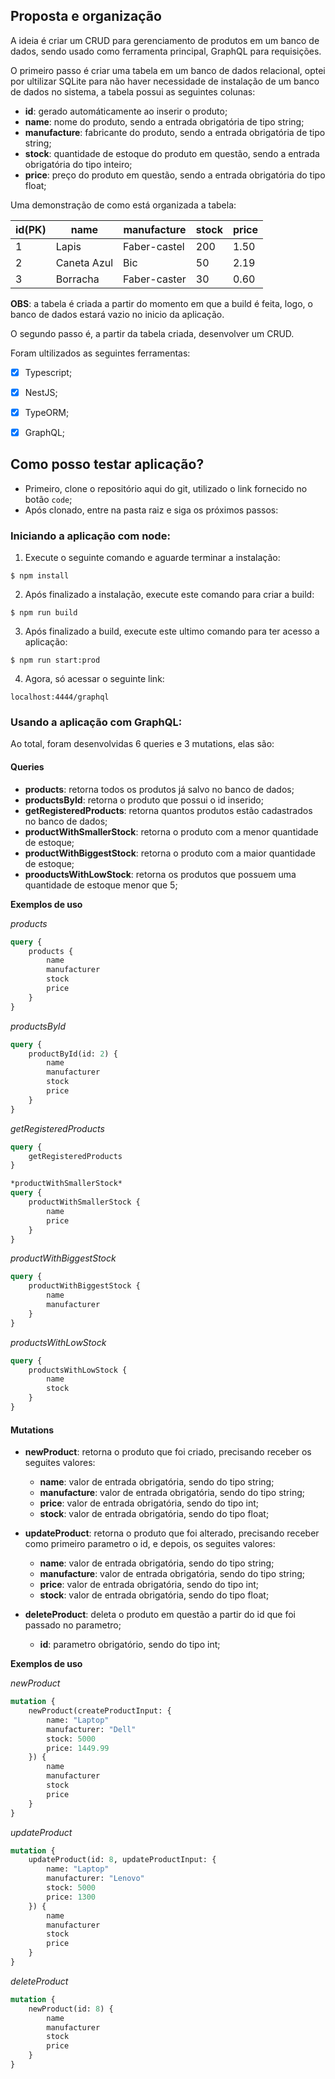 
## Proposta e organização
A ideia é criar um CRUD para gerenciamento de produtos em um banco de dados, sendo usado como ferramenta principal, GraphQL para requisições.

O primeiro passo é criar uma tabela em um banco de dados relacional, optei por ultilizar SQLite para não haver necessidade de instalação de um banco de dados no sistema, a tabela possui as seguintes colunas:

- **id**: gerado automáticamente ao inserir o produto;
- **name**: nome do produto, sendo a entrada obrigatória de tipo string;
- **manufacture**: fabricante do produto, sendo a entrada obrigatória de tipo string;
- **stock**: quantidade de estoque do produto em questão, sendo a entrada obrigatória do tipo inteiro;
- **price**: preço do produto em questão, sendo a entrada obrigatória do tipo float;

Uma demonstração de como está organizada a tabela:

| id(PK) |name         |manufacture  |stock  |price |
|--------|-------------|-------------|-------|------|
| 1      |Lapis        |Faber-castel |200    |1.50  |
| 2      |Caneta Azul  |Bic          |50     |2.19  |
| 3      |Borracha     |Faber-caster |30     |0.60  |

**OBS**: a tabela é criada a partir do momento em que a build é feita, logo, o banco de dados estará vazio no inicio da aplicação.

O segundo passo é, a partir da tabela criada, desenvolver um CRUD. 

Foram ultilizados as seguintes ferramentas:

- [x] Typescript;
- [x] NestJS;
- [x] TypeORM;
- [x] GraphQL;


## Como posso testar aplicação?

- Primeiro, clone o repositório aqui do git, utilizado o link fornecido no botão `code`;
- Após clonado, entre na pasta raiz e siga os próximos passos:

### **Iniciando a aplicação com node:**

1. Execute o seguinte comando e aguarde terminar a instalação:

```
$ npm install
```

2. Após finalizado a instalação, execute este comando para criar a build:

```
$ npm run build
```

3. Após finalizado a build, execute este ultimo comando para ter acesso a aplicação:

```
$ npm run start:prod
```

4. Agora, só acessar o seguinte link:
```
localhost:4444/graphql
```

### **Usando a aplicação com GraphQL:**

Ao total, foram desenvolvidas 6 queries e 3 mutations, elas são:

#### **Queries**

- **products**: retorna todos os produtos já salvo no banco de dados;
- **productsById**: retorna o produto que possui o id inserido;
- **getRegisteredProducts**: retorna quantos produtos estão cadastrados no banco de dados;
- **productWithSmallerStock**: retorna o produto com a menor quantidade de estoque;
- **productWithBiggestStock**: retorna o produto com a maior quantidade de estoque;
- **prooductsWithLowStock**: retorna os produtos que possuem uma quantidade de estoque menor que 5;

**Exemplos de uso**

*products*
```graphql
query {
    products {
        name
        manufacturer
        stock
        price
    }
}
```
*productsById*
```graphql
query {
    productById(id: 2) {
        name
        manufacturer
        stock
        price
    }
}
```

*getRegisteredProducts*
```graphql
query {
    getRegisteredProducts
}

*productWithSmallerStock*
query {
    productWithSmallerStock {
        name
        price
    }
}
```

*productWithBiggestStock*
```graphql
query {
    productWithBiggestStock {
        name
        manufacturer
    }
}
```
*productsWithLowStock*
```graphql
query {
    productsWithLowStock {
        name
        stock
    }
}
```

#### **Mutations**

- **newProduct**: retorna o produto que foi criado, precisando receber os seguites valores:
  - **name**: valor de entrada obrigatória, sendo do tipo string;
  - **manufacture**: valor de entrada obrigatória, sendo do tipo string;
  - **price**: valor de entrada obrigatória, sendo do tipo int;
  - **stock**: valor de entrada obrigatória, sendo do tipo float;

- **updateProduct**: retorna o produto que foi alterado, precisando receber como primeiro parametro o id, e depois, os seguites valores:
  - **name**: valor de entrada obrigatória, sendo do tipo string;
  - **manufacture**: valor de entrada obrigatória, sendo do tipo string;
  - **price**: valor de entrada obrigatória, sendo do tipo int;
  - **stock**: valor de entrada obrigatória, sendo do tipo float;

- **deleteProduct**: deleta o produto em questão a partir do id que foi passado no parametro;
  - **id**: parametro obrigatório, sendo do tipo int;

**Exemplos de uso**

*newProduct*
```graphql
mutation {
    newProduct(createProductInput: {
        name: "Laptop"
        manufacturer: "Dell"
        stock: 5000
        price: 1449.99
    }) {
        name
        manufacturer
        stock
        price
    }
}
```

*updateProduct*
```graphql
mutation {
    updateProduct(id: 8, updateProductInput: {
        name: "Laptop"
        manufacturer: "Lenovo"
        stock: 5000
        price: 1300
    }) {
        name
        manufacturer
        stock
        price
    }
}
```

*deleteProduct*

```graphql
mutation {
    newProduct(id: 8) {
        name
        manufacturer
        stock
        price
    }
}
```
